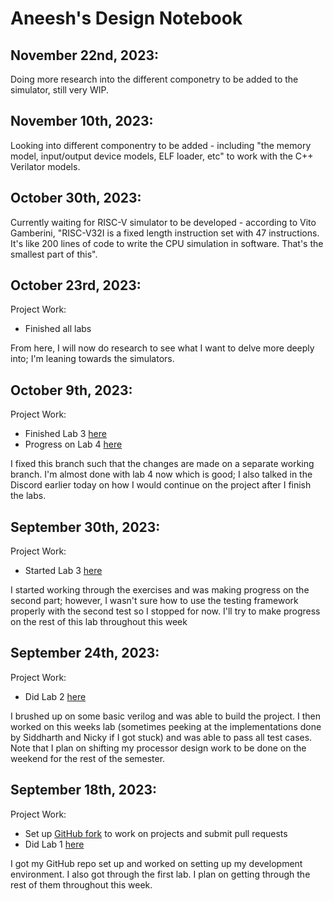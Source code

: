 # Aneesh's Design Notebook

## November 22nd, 2023:

Doing more research into the different componetry to be added to the simulator, still very WIP.

## November 10th, 2023:

Looking into different componentry to be added - including "the memory model, input/output device models, ELF loader, etc" to work with the C++ Verilator models.

## October 30th, 2023:

Currently waiting for RISC-V simulator to be developed - according to Vito Gamberini, "RISC-V32I is a fixed length instruction set with 47 instructions. It's like 200 lines of code to write the CPU simulation in software. That's the smallest part of this". 

## October 23rd, 2023:
Project Work:
- Finished all labs

From here, I will now do research to see what I want to delve more deeply into; I'm leaning towards the simulators.

## October 9th, 2023:
Project Work:
- Finished Lab 3 [here](https://github.com/aminoa/proc-design/tree/main/labs/lab3)
- Progress on Lab 4 [here](https://github.com/aminoa/proc-design/tree/main/labs/lab4)

I fixed this branch such that the changes are made on a separate working branch. I'm almost done with lab 4 now which is good; I also talked in the Discord earlier today on how I would continue on the project after I finish the labs.

## September 30th, 2023:
Project Work:
- Started Lab 3 [here](https://github.com/aminoa/proc-design/tree/main/labs/lab3)

I started working through the exercises and was making progress on the second part; however, I wasn't sure how to use the testing framework properly with the second test so I stopped for now. I'll try to make progress on the rest of this lab throughout this week

## September 24th, 2023:

Project Work:
- Did Lab 2 [here](https://github.com/aminoa/proc-design/tree/main/labs/lab2)

I brushed up on some basic verilog and was able to build the project. I then worked on this weeks lab (sometimes peeking at the implementations done by Siddharth and Nicky if I got stuck) and was able to pass all test cases. Note that I plan on shifting my processor design work to be done on the weekend for the rest of the semester.

## September 18th, 2023:

Project Work:
- Set up [GitHub fork](https://github.com/aminoa/nyu-processor-design.github.io) to work on projects and submit pull requests
- Did Lab 1 [here](https://github.com/aminoa/proc-design/tree/main/labs/lab1)

I got my GitHub repo set up and worked on setting up my development environment. I also got through the first lab. I plan on getting through the rest of them throughout this week. 